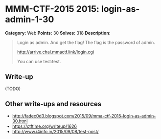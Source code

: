 # MMM-CTF-2015 2015: login-as-admin-1-30

**Category:** Web
**Points:** 30
**Solves:** 318
**Description:**

> Login as admin. And get the flag! The flag is the password of admin.
>
> http://arrive.chal.mmactf.link/login.cgi
>
> You can use test:test.
> 


## Write-up

(TODO)

## Other write-ups and resources

* <http://fadec0d3.blogspot.com/2015/09/mma-ctf-2015-login-as-admin-30.html> 
* <https://ctftime.org/writeup/1626>
* <http://www.i4info.in/2015/09/08/test-post/>
